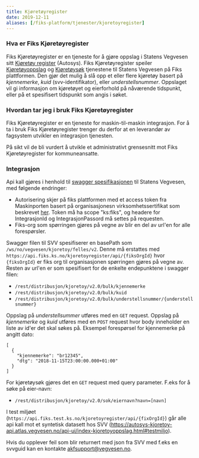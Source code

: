 ```yaml
---
title: Kjøretøyregister
date: 2019-12-11
aliases: [/fiks-platform/tjenester/kjoretoyregister]
---
```


### Hva er Fiks Kjøretøyregister
Fiks Kjøretøyregister er en tjeneste for å gjøre oppslag i Statens Vegvesen sitt [Kjøretøy register](https://autosys-kjoretoy-api.atlas.vegvesen.no/) (Autosys). Fiks Kjøretøyregister speiler [Kjøretøyoppslag](https://autosys-kjoretoy-api.atlas.vegvesen.no/api-ui/index-kjoretoyoppslag.html) og [Kjøretøysøk](https://autosys-kjoretoy-api.atlas.vegvesen.no/api-ui/index-kjoretoysok.html) tjenestene til Statens Vegvesen på Fiks plattformen. Den gjør det mulig å slå opp et eller flere kjøretøy basert på *kjennemerke*, *kuid* (svv-identifikator), eller *understellsnummer*. Oppslaget vil gi informasjon om kjøretøyet og eierforhold på nåværende tidspunkt, eller på et spesifisert tidspunkt som angis i søket.  

### Hvordan tar jeg i bruk Fiks Kjøretøyregister

Fiks Kjøretøyregister er en tjeneste for maskin-til-maskin integrasjon. For å ta i bruk Fiks Kjøretøyregister trenger du derfor at en leverandør av fagsystem utvikler en integrasjon tjenesten.

På sikt vil de bli vurdert å utvikle et administrativt grensesnitt mot Fiks Kjøretøyregister for kommuneansatte.
 
### Integrasjon
 
Api kall gjøres i henhold til [swagger spesifikasjonen](https://autosys-kjoretoy-api.atlas.vegvesen.no/swagger-ui/index-akf.html) til Statens Vegvesen, med følgende endringer:
  
  * Autorisering skjer på fiks plattformen med et access token fra Maskinporten basert på organisasjonesn virksomhetssertifikat som beskrevet [her](https://ks-no.github.io/fiks-plattform/integrasjoner/#integrasjon).
    Token må ha scope "ks:fiks", og headere for IntegrasjonId og IntegrasjonPassord må settes på requesten.
  * Fiks-org som spørringen gjøres på vegne av blir en del av url'en for alle forespørsler.
  
Swagger filen til SVV spesifiserer en basePath som `/ws/no/vegvesen/kjoretoy/felles/v2`. Denne må erstattes med `https://api.fiks.ks.no/kjoretoyregister/api/{fiksOrgId}` hvor `{fiksOrgId}` er fiks org til organisasjonen spørringen gjøres på vegne av. Resten av url'en er som spesifisert for de enkelte endepunktene i swagger filen:
  
  * `/rest/distribusjon/kjoretoy/v2.0/bulk/kjennemerke`
  * `/rest/distribusjon/kjoretoy/v2.0/bulk/kuid`
  * `/rest/distribusjon/kjoretoy/v2.0/bulk/understellsnummer/{understellsnummer}`

Oppslag på *understellsummer* utføres med en `GET` request. Oppslag på *kjennemerke* og *kuid* utføres med en `POST` request hvor body inneholder en liste av id'er det skal søkes på. Eksempel forespørsel for kjennemerke på angitt dato:
```
[
  { 
    "kjennemerke": "br12345",
    "dtg": "2018-11-15T23:00:00.000+01:00"
  }
]
```

For kjøretøysøk gjøres det en `GET` request med query parameter. F.eks for å søke på eier-navn:

  * `/rest/distribusjon/kjoretoy/v2.0/sok/eiernavn?navn=[navn]`

I test miljøet (`https://api.fiks.test.ks.no/kjoretoyregister/api/{fixOrgId}`) går alle api kall mot et syntetisk datasett hos SVV (https://autosys-kjoretoy-api.atlas.vegvesen.no/api-ui/index-kjoretoyoppslag.html#testmiljo).

Hvis du opplever feil som blir returnert med json fra SVV med f.eks en svvguid kan en kontakte akfsupport@vegvesen.no.
